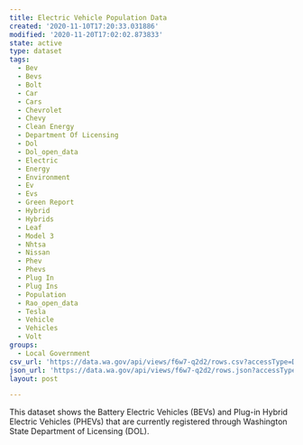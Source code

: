 ```yaml
---
title: Electric Vehicle Population Data
created: '2020-11-10T17:20:33.031886'
modified: '2020-11-20T17:02:02.873833'
state: active
type: dataset
tags:
  - Bev
  - Bevs
  - Bolt
  - Car
  - Cars
  - Chevrolet
  - Chevy
  - Clean Energy
  - Department Of Licensing
  - Dol
  - Dol_open_data
  - Electric
  - Energy
  - Environment
  - Ev
  - Evs
  - Green Report
  - Hybrid
  - Hybrids
  - Leaf
  - Model 3
  - Nhtsa
  - Nissan
  - Phev
  - Phevs
  - Plug In
  - Plug Ins
  - Population
  - Rao_open_data
  - Tesla
  - Vehicle
  - Vehicles
  - Volt
groups:
  - Local Government
csv_url: 'https://data.wa.gov/api/views/f6w7-q2d2/rows.csv?accessType=DOWNLOAD'
json_url: 'https://data.wa.gov/api/views/f6w7-q2d2/rows.json?accessType=DOWNLOAD'
layout: post

---
```

This dataset shows the Battery Electric Vehicles (BEVs) and Plug-in Hybrid Electric Vehicles (PHEVs) that are currently registered through Washington State Department of Licensing (DOL).
